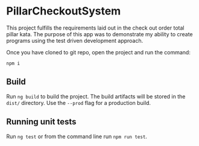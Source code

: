 # PillarCheckoutSystem

This project fulfills the requirements laid out in the check out order total pillar kata.
The purpose of this app was to demonstrate my ability to create programs using the test driven development approach. 

Once you have cloned to git repo, open the project and run the command:

`npm i`

## Build

Run `ng build` to build the project. The build artifacts will be stored in the `dist/` directory. Use the `--prod` flag for a production build.

## Running unit tests

Run `ng test` or from the command line run `npm run test`.

